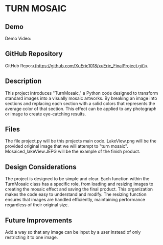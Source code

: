 # TURN MOSAIC

## Demo
Demo Video: <URL>

## GitHub Repository
GitHub Repo:[<(https://github.com/XuEric1018/xuEric_FinalProject.git)>](https://github.com/XuEric1018/xuEric_FinalProject.git)

## Description
This project introduces "TurnMosaic," a Python code designed to transform standard images into a visually mosaic artworks. By breaking an image into sections and replacing each section with a solid colors that represents the average color of that section. This effect can be applied to any photograph or image to create eye-catching results.

## Files
The file project.py will be this projects main code.
LakeView.png will be the provided original image that we will attempt to "turn mosaic".
Mosaiced_lakeView.JEPG will be the example of the finish product.

## Design Considerations
The project is designed to be simple and clear. Each function within the TurnMosaic class has a specific role, from loading and resizing images to creating the mosaic effect and saving the final product. This organization makes the code easy to understand and modify. The resizing function ensures that images are handled efficiently, maintaining performance regardless of their original size.

## Future Improvements
Add a way so that any image can be input by a user instead of only restricting it to one image.

